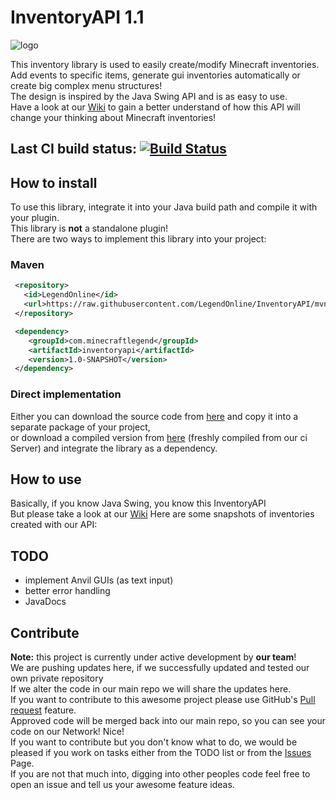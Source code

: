 # InventoryAPI 1.1
![logo](https://www.minecraftlegend.com/wp-content/uploads/2016/12/legend-awakening_logo.png)  

This inventory library is used to easily create/modify Minecraft inventories.<br>
Add events to specific items, generate gui inventories automatically or create big complex menu structures!<br>
The design is inspired by the Java Swing API and is as easy to use.<br>
Have a look at our [Wiki](https://github.com/LegendOnline/InventoryAPI/wiki) to gain a better understand of how this
API will change your thinking about Minecraft inventories!

## Last CI build status: [![Build Status](https://travis-ci.org/LegendOnline/InventoryAPI.svg?branch=master)](https://travis-ci.org/LegendOnline/InventoryAPI)

## How to install
To use this library, integrate it into your Java build path and compile it with your plugin.<br>
This library is **not** a standalone plugin!<br>
There are two ways to implement this library into your project:
### Maven
```xml
 <repository>
   <id>LegendOnline</id>
   <url>https://raw.githubusercontent.com/LegendOnline/InventoryAPI/mvn-repo/</url>
 </repository>

 <dependency>
    <groupId>com.minecraftlegend</groupId>
    <artifactId>inventoryapi</artifactId>
    <version>1.0-SNAPSHOT</version>
 </dependency>
```
### Direct implementation
Either you can download the source code from [here](https://github.com/LegendOnline/InventoryAPI.git) and copy it into a separate package of your project,<br>
or download a compiled version from [here](https://github.com/LegendOnline/InventoryAPI/blob/mvn-repo/com/minecraftlegend/inventoryapi/1.0-SNAPSHOT/inventoryapi-1.0-20170414.234038-1.jar) (freshly compiled from our ci Server) and integrate the library as a dependency.

## How to use
Basically, if you know Java Swing, you know this InventoryAPI<br>
But please take a look at our [Wiki](https://github.com/LegendOnline/InventoryAPI/wiki)
Here are some snapshots of inventories created with our API:

## TODO
+ implement Anvil GUIs (as text input)
+ better error handling
+ JavaDocs

## Contribute
**Note:** this project is currently under active development by **our team**!<br>
We are pushing updates here, if we successfully updated and tested our own private repository <br>
If we alter the code in our main repo we will share the updates here.<br>
If you want to contribute to this awesome project please use GitHub's [Pull request](https://github.com/LegendOnline/InventoryAPI/compare)
feature.<br>
Approved code will be merged back into our main repo, so you can see your code on our Network! Nice!<br>
If you want to contribute but you don't know what to do, we would be pleased if you work on tasks either from the TODO list
or from the [Issues](https://github.com/LegendOnline/InventoryAPI/issues) Page.<br>
If you are not that much into, digging into other peoples code feel free to open an issue and tell us your awesome feature ideas.

